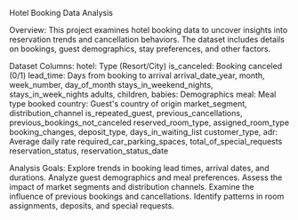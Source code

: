 Hotel Booking Data Analysis

Overview:
This project examines hotel booking data to uncover insights into reservation trends and cancellation behaviors. The dataset includes details on bookings, guest demographics, stay preferences, and other factors.

Dataset Columns:
hotel: Type (Resort/City)
is_canceled: Booking canceled (0/1)
lead_time: Days from booking to arrival
arrival_date_year, month, week_number, day_of_month
stays_in_weekend_nights, stays_in_week_nights
adults, children, babies: Demographics
meal: Meal type booked
country: Guest's country of origin
market_segment, distribution_channel
is_repeated_guest, previous_cancellations, previous_bookings_not_canceled
reserved_room_type, assigned_room_type
booking_changes, deposit_type, days_in_waiting_list
customer_type, adr: Average daily rate
required_car_parking_spaces, total_of_special_requests
reservation_status, reservation_status_date

Analysis Goals:
Explore trends in booking lead times, arrival dates, and durations.
Analyze guest demographics and meal preferences.
Assess the impact of market segments and distribution channels.
Examine the influence of previous bookings and cancellations.
Identify patterns in room assignments, deposits, and special requests.
